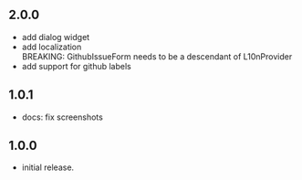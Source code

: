 ## 2.0.0

* add dialog widget
* add localization <br />
  BREAKING: GithubIssueForm needs to be a descendant of L10nProvider
* add support for github labels

## 1.0.1

* docs: fix screenshots

## 1.0.0

* initial release.
